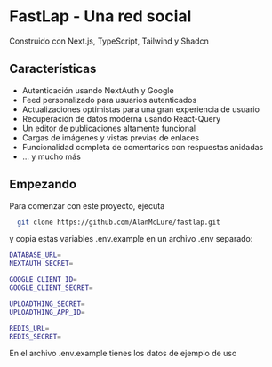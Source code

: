 # FastLap - Una red social

Construido con Next.js, TypeScript, Tailwind y Shadcn

## Características

 - Autenticación usando NextAuth y Google
 - Feed personalizado para usuarios autenticados
 - Actualizaciones optimistas para una gran experiencia de usuario
 - Recuperación de datos moderna usando React-Query
 - Un editor de publicaciones altamente funcional
 - Cargas de imágenes y vistas previas de enlaces
 - Funcionalidad completa de comentarios con respuestas anidadas
 - ... y mucho más

## Empezando

Para comenzar con este proyecto, ejecuta

```bash
  git clone https://github.com/AlanMcLure/fastlap.git
```

y copia estas variables .env.example en un archivo .env separado:

```bash
DATABASE_URL=
NEXTAUTH_SECRET=

GOOGLE_CLIENT_ID=
GOOGLE_CLIENT_SECRET=

UPLOADTHING_SECRET=
UPLOADTHING_APP_ID=

REDIS_URL=
REDIS_SECRET=
```

En el archivo .env.example tienes los datos de ejemplo de uso
